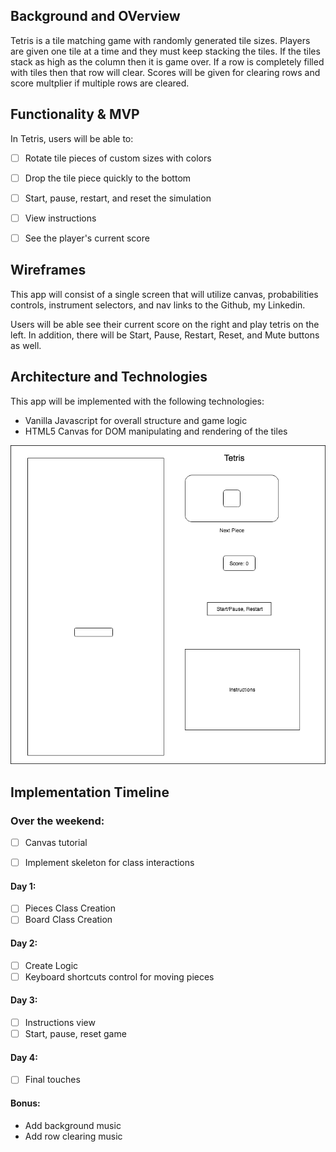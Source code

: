 ## Background and OVerview
Tetris is a tile matching game with randomly generated tile sizes. Players are given one tile at a time and they must keep stacking the tiles. If the tiles stack as high as the column then it is game over. If a row is completely filled with tiles then that row will clear. Scores will be given for clearing rows and score multplier if multiple rows are cleared. 


## Functionality & MVP
In Tetris, users will be able to:
- [ ] Rotate tile pieces of custom sizes with colors
- [ ] Drop the tile piece quickly to the bottom
- [ ] Start, pause, restart, and reset the simulation
- [ ] View instructions
- [ ] See the player's current score


## Wireframes
This app will consist of a single screen that will utilize canvas, probabilities controls, instrument selectors, and nav links to the Github, my Linkedin.

Users will be able see their current score on the right and play tetris on the left. In addition, there will be Start, Pause, Restart, Reset, and Mute buttons as well.


## Architecture and Technologies
This app will be implemented with the following technologies:
* Vanilla Javascript for overall structure and game logic
* HTML5 Canvas for DOM manipulating and rendering of the tiles


![](https://github.com/Nenry/Tetris/blob/master/wireframe/Tetris.png?raw=true)




## Implementation Timeline
### Over the weekend:

- [ ] Canvas tutorial
- [ ] Implement skeleton for class interactions


#### Day 1:

- [ ] Pieces Class Creation
- [ ] Board Class Creation
#### Day 2:

- [ ] Create Logic
- [ ] Keyboard shortcuts control for moving pieces

#### Day 3:

- [ ] Instructions view
- [ ] Start, pause, reset game
#### Day 4:

- [ ] Final touches 

#### Bonus:
* Add background music
* Add row clearing music
